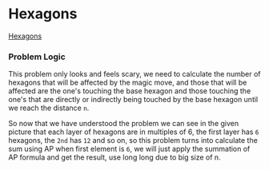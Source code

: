 # Hexagons
[Hexagons](https://codeforces.com/problemset/problem/630/D)

### Problem Logic
This problem only looks and feels scary, we need to calculate the number of hexagons that will be affected by the magic move, and those that will be affected are the one's touching the base hexagon and those touching the one's that are directly or indirectly being touched by the base hexagon until we reach the distance `n`.

So now that we have understood the problem we can see in the given picture that each layer of hexagons are in multiples of 6, the first layer has `6` hexagons, the `2nd` has `12` and so on, so this problem turns into calculate the sum using AP when first element is `6`, we will just apply the summation of AP formula and get the result, use long long due to big size of n.